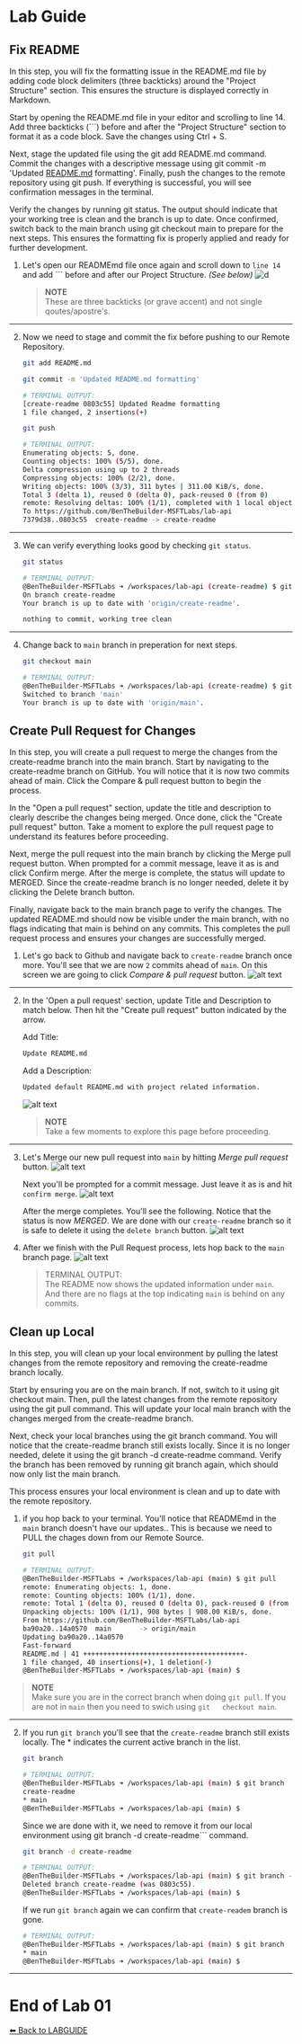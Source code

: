 # Lab Guide #

## Fix README ##

In this step, you will fix the formatting issue in the README.md file by adding code block delimiters (three backticks) around the "Project Structure" section. This ensures the structure is displayed correctly in Markdown.

Start by opening the README.md file in your editor and scrolling to line 14. Add three backticks (```) before and after the "Project Structure" section to format it as a code block. Save the changes using Ctrl + S.

Next, stage the updated file using the git add README.md command. Commit the changes with a descriptive message using git commit -m 'Updated [README.md](http://_vscodecontentref_/2) formatting'. Finally, push the changes to the remote repository using git push. If everything is successful, you will see confirmation messages in the terminal.

Verify the changes by running git status. The output should indicate that your working tree is clean and the branch is up to date. Once confirmed, switch back to the main branch using git checkout main to prepare for the next steps. This ensures the formatting fix is properly applied and ready for further development.

1. Let's open our READMEmd file once again and scroll down to ```line 14``` and add ``` before and after our Project Structure. *(See below)*
    ![d](imgs/lab01-214.jpg)

    >**NOTE**  
    > These are three backticks (or grave accent) and not single qoutes/apostre's. 

---

2. Now we need to stage and commit the fix before pushing to our Remote Repository. 
    
    ```sh
    git add README.md 
    ```

    ```sh
    git commit -m 'Updated README.md formatting'
    ```
    ```sh
    # TERMINAL OUTPUT:
    [create-readme 0803c55] Updated Readme formatting
    1 file changed, 2 insertions(+)
    ```
    ```sh
    git push
    ```
    ```sh
    # TERMINAL OUTPUT:
    Enumerating objects: 5, done.
    Counting objects: 100% (5/5), done.
    Delta compression using up to 2 threads
    Compressing objects: 100% (2/2), done.
    Writing objects: 100% (3/3), 311 bytes | 311.00 KiB/s, done.
    Total 3 (delta 1), reused 0 (delta 0), pack-reused 0 (from 0)
    remote: Resolving deltas: 100% (1/1), completed with 1 local object.
    To https://github.com/BenTheBuilder-MSFTLabs/lab-api
    7379d38..0803c55  create-readme -> create-readme
    ```

---

3. We can verify everything looks good by checking ```git status```. 

    ```sh
    git status
    ```
    ```sh
    # TERMINAL OUTPUT:
    @BenTheBuilder-MSFTLabs ➜ /workspaces/lab-api (create-readme) $ git status
    On branch create-readme
    Your branch is up to date with 'origin/create-readme'.

    nothing to commit, working tree clean
    ```

---

4. Change back to ```main``` branch in preperation for next steps. 
    ```sh
    git checkout main
    ```
    ```sh
    # TERMINAL OUTPUT: 
    @BenTheBuilder-MSFTLabs ➜ /workspaces/lab-api (create-readme) $ git checkout main
    Switched to branch 'main'
    Your branch is up to date with 'origin/main'.
    ```

## Create Pull Request for Changes ##

In this step, you will create a pull request to merge the changes from the create-readme branch into the main branch. Start by navigating to the create-readme branch on GitHub. You will notice that it is now two commits ahead of main. Click the Compare & pull request button to begin the process.

In the "Open a pull request" section, update the title and description to clearly describe the changes being merged. Once done, click the "Create pull request" button. Take a moment to explore the pull request page to understand its features before proceeding.

Next, merge the pull request into the main branch by clicking the Merge pull request button. When prompted for a commit message, leave it as is and click Confirm merge. After the merge is complete, the status will update to MERGED. Since the create-readme branch is no longer needed, delete it by clicking the Delete branch button.

Finally, navigate back to the main branch page to verify the changes. The updated README.md should now be visible under the main branch, with no flags indicating that main is behind on any commits. This completes the pull request process and ensures your changes are successfully merged.

1.  Let's go back to Github and navigate back to ```create-readme``` branch once more. You'll see that we are now ```2``` commits ahead of ```main```. On this screen we are going to click *Compare & pull request* button. 
    ![alt text](imgs/LAB01-301.jpg)

---

2. In the 'Open a pull request' section, update Title and Description to match below. Then hit the "Create pull request" button indicated by the arrow.

    Add Title:
    ```sh
    Update README.md
    ```
    Add a Description:
    ```sh
    Updated default README.md with project related information.
    ```
    
    ![alt text](imgs/lab01-302.jpg)

    > **NOTE**  
    > Take a few moments to explore this page before proceeding. 

---

3. Let's Merge our new pull request into ```main``` by hitting *Merge pull request* button. 
    ![alt text](imgs/lab01-303.jpg)

    Next you'll be prompted for a commit message. Just leave it as is and hit ```confirm merge```.
    ![alt text](imgs/lab01-304.jpg)

    After the merge completes. You'll see the following. Notice that the status is now *MERGED*. We are done with our ```create-readme``` branch so it is safe to delete it using the ```delete branch``` button. 
    ![alt text](imgs/lab01-306.jpg)

4. After we finish with the Pull Request process, lets hop back to the ```main``` branch page. 
    ![alt text](imgs/lab01-305.jpg)

    > TERMINAL OUTPUT: <br>
    > The README now shows the updated information under ```main```. <br>
    > And there are no flags at the top indicating ```main``` is behind on any commits. 

## Clean up Local ##

In this step, you will clean up your local environment by pulling the latest changes from the remote repository and removing the create-readme branch locally.

Start by ensuring you are on the main branch. If not, switch to it using git checkout main. Then, pull the latest changes from the remote repository using the git pull command. This will update your local main branch with the changes merged from the create-readme branch.

Next, check your local branches using the git branch command. You will notice that the create-readme branch still exists locally. Since it is no longer needed, delete it using the git branch -d create-readme command. Verify the branch has been removed by running git branch again, which should now only list the main branch.

This process ensures your local environment is clean and up to date with the remote repository.

1. if you hop back to your terminal. You'll notice that READMEmd in the ```main``` branch doesn't have our updates..  This is because we need to PULL the chages down from our Remote Source. 
    ```sh
    git pull
    ```
    ```sh
    # TERMINAL OUTPUT:
    @BenTheBuilder-MSFTLabs ➜ /workspaces/lab-api (main) $ git pull
    remote: Enumerating objects: 1, done.
    remote: Counting objects: 100% (1/1), done.
    remote: Total 1 (delta 0), reused 0 (delta 0), pack-reused 0 (from 0)
    Unpacking objects: 100% (1/1), 908 bytes | 908.00 KiB/s, done.
    From https://github.com/BenTheBuilder-MSFTLabs/lab-api
    ba90a20..14a0570  main       -> origin/main
    Updating ba90a20..14a0570
    Fast-forward
    README.md | 41 ++++++++++++++++++++++++++++++++++++++++-
    1 file changed, 40 insertions(+), 1 deletion(-)
    @BenTheBuilder-MSFTLabs ➜ /workspaces/lab-api (main) $ 
    ```

> **NOTE**  
> Make sure you are in the correct branch when doing ```git pull```. If you are not in ```main``` then you need to swich using ```git   checkout main```.

---

2.  If you run ```git branch``` you'll see that the ```create-readme``` branch still exists locally. The * indicates the current active branch in the list. 
    ```sh
    git branch
    ```
    ```sh
    # TERMINAL OUTPUT: 
    @BenTheBuilder-MSFTLabs ➜ /workspaces/lab-api (main) $ git branch
    create-readme
    * main
    @BenTheBuilder-MSFTLabs ➜ /workspaces/lab-api (main) $ 
    ```

    Since we are done with it, we need to remove it from our local environment using git branch -d create-readme``` command. 
    ```sh
    git branch -d create-readme
    ```
    ```sh
    # TERMINAL OUTPUT: 
    @BenTheBuilder-MSFTLabs ➜ /workspaces/lab-api (main) $ git branch -d create-readme
    Deleted branch create-readme (was 0803c55).
    @BenTheBuilder-MSFTLabs ➜ /workspaces/lab-api (main) $ 
    ```

    If we run ```git branch``` again we can confirm that ```create-readem``` branch is gone. 
    ```sh
    # TERMINAL OUTPUT:
    @BenTheBuilder-MSFTLabs ➜ /workspaces/lab-api (main) $ git branch
    * main
    @BenTheBuilder-MSFTLabs ➜ /workspaces/lab-api (main) $ 
    ```
---
# End of Lab 01

[⬅ Back to LABGUIDE](LABGUIDE.md) 
